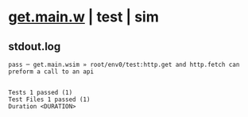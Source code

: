 # [get.main.w](../../../../../../examples/tests/sdk_tests/api/get.main.w) | test | sim

## stdout.log
```log
pass ─ get.main.wsim » root/env0/test:http.get and http.fetch can preform a call to an api
 
 
Tests 1 passed (1)
Test Files 1 passed (1)
Duration <DURATION>
```

